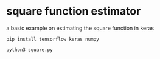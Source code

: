 # square function estimator

a basic example on estimating the square function in keras

`pip install tensorflow keras numpy`

`python3 square.py`

